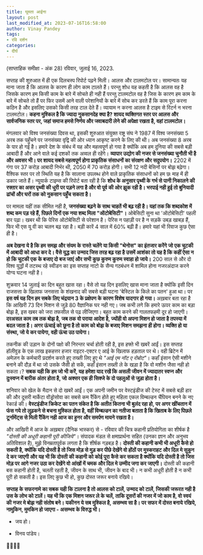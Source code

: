 ```yaml
---
title: घूमता आईना
layout: post
last_modified_at: 2023-07-16T16:58:00
author: Vinay Pandey
tags:
- रवि दर्शन
categories:
- दीर्घ
---
```

(साप्ताहिक समीक्षा - अंक 28)
रविवार, जुलाई 16, 2023.

सप्ताह की शुरुआत में ही एक दिलचस्प रिपोर्ट पढ़ने मिली। आलस और टालमटोल पर। सामान्यतः यह माना जाता है कि आलस के कारण ही लोग काम टालते हैं। परन्तु शोध यह कहती है कि आलस वह है जिसके कारण हम किसी काम के बारे में सोचते ही नही हैं परन्तु टालमटोल वह है जिस के कारण हम काम के बारे में सोचते तो हैं पर फिर उसमें आने वाली परेशानियों के बारे में सोच कर डरते हैं कि काम पूरा करना कठिन है और इसलिए उसको किसी तरह टाल देते हैं।  व्यायाम न करना आलस है टाइम से रिटर्न न भरना टालमटोल। **कहना मुश्किल है कि ज्यादा नुकसानदेह क्या है? शायद व्यक्तिगत स्तर पर आलस और सार्वजनिक स्तर पर, जहां समाज हमसे निर्णय और जवाबदारी लेने की अपेक्षा रखता है, वहां टालमटोल।**

मंगलवार को विश्व जनसंख्या दिवस था, इसकी शुरुआत संयुक्त राष्ट्र संघ ने 1987 में विश्व जनसंख्या 5 अरब तक पहुँचने पर जनसंख्या वृद्वि की ओर ध्यान आकृष्ट करने के लिए की थी। अब जनसंख्या 8 अरब के पार हो गई है। हमारे देश के संबंध में यह और महत्वपूर्ण हो गया है क्योंकि अब हम दुनिया की सबसे बड़ी आबादी हैं और आने वाले कई दशकों तक अव्वल ही रहेंगे। **व्यापार उद्योग की नजर से जनसंख्या चुनौती भी है और अवसर भी। पर शायद सबसे महत्वपूर्ण होगा प्राकृतिक संसाधनों का संरक्षण और सदुपयोग।** 2202 में गंगा पर 37 करोड़ आबादी निर्भर थी, 2050 में 70 करोड़ होगी। सभी 12 नदी बेसिनों पर बोझ बढ़ेगा। वैश्विक स्तर पर तो स्थिति यह है कि सालाना उपलब्ध होने वाले प्राकृतिक संसाधनों को हम छः माह में ही डकार जाते हैं। न्यूयार्क टाइम्स की रिपोर्ट बता रही है कि **शोध के अनुसार पृथ्वी के गर्भ से पानी निकालने की रफ्तार का असर पृथ्वी की धुरी पर पड़ने लगा है और वो पूर्व की ओर झुक रही है। भरपाई नही हुई तो बुनियादी ढांचों और घरों तक को नुकसान पहुँच सकता है।** 

पर मामला यहीं तक सीमित नही है, **जनसंख्या बढ़ने के साथ चाहतें भी बढ़ रही है। यहां तक कि शब्दकोश में शब्द कम पड़ रहे हैं, पिछले दिनों एक नया शब्द मिला "ऑटोबेसिटी"।** ओबेसिटी सुना था 'ऑटोबेसिटी' पहली बार पढ़ा। खबर थी कि पेरिस ऑटोबेसिटी से परेशान है। पेरिस न पहाड़ी पर है न सड़कें उबड़ खाबड़ हैं, फिर भी एस यू वी का चलन बढ़ रहा है। बड़ी कारें 4 साल में 60% बढ़ी हैं। हमारे यहां भी रिवाज कुछ ऐसा ही है। 

**अब देखना ये है कि हम समझ और संयम के रास्ते चलेंगे या किसी "थेनोस" का इंतजार करेंगे जो एक चुटकी में आबादी को आधा कर दे। वैसे युद्ध का उन्माद जिस तरह बढ़ रहा है उसमें आशंका तो यह है कि कहीं ऐसा न हो कि चुटकी एक के बजाए दो बज जाएं और सभी कुछ कुरुम कुरुम स्वाहा हो जाये।** 200 साल से और दो विश्व युद्धों में तटस्थ रहे स्वीडन का इस सप्ताह नाटो के सैन्य गठबंधन में शामिल होना नजरअंदाज करने योग्य घटना नही है। 

शुक्रवार 14 जुलाई का दिन बहुत खास रहा। वैसे तो यह दिन इसलिए खास माना जाता है क्योंकि इसी दिन राजसत्ता के खिलाफ जनसत्ता के शंखनाद की सबसे बड़ी घटना 'बेस्टिल के किले का पतन' हुआ था। पर **इस वर्ष यह दिन हम सबके लिए चंद्रयान 3 के प्रक्षेपण के कारण विशेष यादगार हो गया।** अख़बार बता रहा है कि आखिरी 73 दिन मिशन से जुड़े 80 वैज्ञानिक घर नही गए। जब कभी लगे कि हमारे ऊपर काम का बड़ा बोझ है, इस खबर को जरा तफसील से पढ़ लीजिएगा। बहुत काम करने की गालतफहमी दूर हो जाएगी। **दरअसल काम तब तक बोझ है, जब तक वो पराया आदेश है, ज्योंही वो अपना मिशन हो जाता है तपस्या में बदल जाता है। अगर ऊंचाई को छूना है तो काम को बोझ के बजाए मिशन समझना ही होगा।  व्यक्ति हो या संस्था, जो ये कर पायेगा, वही ऊंचा उठ पायेगा।**

तकनीक की उड़ान के दोनों पक्षो की निरन्तर चर्चा होती रही है, इस हफ्ते भी खबरें आईं। इस सप्ताह हॉलीवुड के एक लाख इकहत्तर हजार राइटर-एक्टर ए आई के खिलाफ हड़ताल पर थे। वही ब्रिटेन में अमेज़न के कर्मचारी प्रदर्शन करते हुए तख्ती लिए हुए थे *"आई एम नॉट ए रोबोट"*। कहाँ इंसान ऐसी मशीने बनाने की दौड़ में था जो उसके जैसी हो सकें, कहाँ इंसान तख्ती ले के खड़ा है कि वो मशीन जैसा नही हो सकता।? **सबक यही कि हम जो भी करें, यह हमेशा याद रखें कि असली जीवन में ज्यादातर स्वप्न और दुःस्वप्न में बारीक अंतर होता है, जो अक्सर एक ही सिक्जे के दो पहलुओं से जुड़ा होता है।**

शनिवार को खेल के मैदान से दो खबरें आईं। एक अपनी जमीन पर वेस्टइंडीज की टेस्ट में सबसे बड़ी हार की और दूसरी मार्केटा वोंड्रोसोवा का सबसे कम रैंकिंग होते हुए महिला एकल विम्बल्डन चैंपियन बनने के नए रेकार्ड की। **वेस्टइंडीज क्रिकेट का पतन संकेत है कि अतीत कितना भी बुलंद रहा हो, पर अगर खींचतान में फंस गये तो लुढ़कने से बचना मुश्किल होता है, वहीं विम्बल्डन का नतीजा बताता है कि खिताब के लिए पिछले टूर्नामेंट्स से मिली रैंकिंग नही आज का हुनर और समर्पण मायने रखता है।**

और आखिरी में आज के अख़बार (दैनिक भास्कर) से - रविवार की चित्र  कहानी प्रतियोगिता का शीर्षक है *"दोस्ती की अधूरी कहानी पूरी कीजिये"*। संपादक मंडल से क्षमाप्रार्थना सहित (उनका ज्ञान और अनुभव अतिविशाल है), मुझे विनम्रतापूर्वक लगता है कि शीर्षक गड़बड़ है। **दोस्ती की कहानी कभी भी अधूरी कैसे हो सकती है, क्योंकि यदि दोस्ती है तो जिस मोड़ से मुड़ कर पीछे देखेंगे वो होंठों पर मुस्कराहट और दिल मे सुकून दे कर जाएगी और यह भी कि दोस्ती की कहानी को कोई पूरा कैसे कर सकता है क्योंकि यदि दोस्ती है तो जिस मोड़ पर आगे नजर उठा कर देखेंगे वो आंखों में चमक और दिल मे उम्मीद जगा कर जाएगी।** दोस्ती की कहानी बस कहानी होती है, चलती रहती है, जीवन के साथ भी, जीवन के बाद भी। न कभी अधूरी होती है न कभी पूरी हो सकती है। इस लिए कुछ भी हो, कुछ दोस्त जरूर बनाये रखिये।

**सप्ताह के सफरनामे का सबक यही कि टालना है तो आलस को टालें, उन्माद को टालें, जिसकी जरूरत नही है उस के लोभ को टालें। यह भी कि एक मिशन जरूर ले के चलें, ताकि दूसरों की नजर में जो काम है, वो स्वयं की नजर मे बोझ नही संतोष बने। यकीनन ये सब मुश्किल है, असम्भव सा है। पर सफर में दोस्त बनाये रखिये, नामुकिन, मुमकिन हो जाएगा - असम्भव के विरुद्ध भी।**

- जय हो।

- विनय पांडेय।

🙏🌷🌷🙏


